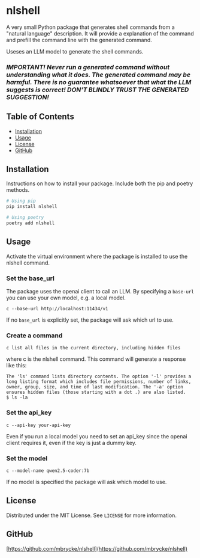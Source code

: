 # nlshell 

A very small Python package that generates shell commands from a "natural language" description.
It will provide a explanation of the command and prefill the command line with the generated command.

Useses an LLM model to generate the shell commands.

### _IMPORTANT! Never run a generated command without understanding what it does. The generated command may be harmful. There is no guarantee whatsoever that what the LLM suggests is correct! DON'T BLINDLY TRUST THE GENERATED SUGGESTION!_

## Table of Contents

- [Installation](#installation)
- [Usage](#usage)
- [License](#license)
- [GitHub](#github)

## Installation

Instructions on how to install your package. Include both the pip and poetry methods.

```bash
# Using pip
pip install nlshell

# Using poetry
poetry add nlshell

```

## Usage

Activate the virtual environment where the package is installed to use the nlshell command.


### Set the base_url
The package uses the openai client to call an LLM. By specifying a `base-url` you can use your own model, e.g. a local model.
```shell
c --base-url http://localhost:11434/v1
```
If no `base_url` is explicitly set, the package will ask which url to use.


### Create a command
```shell
c list all files in the current directory, including hidden files
```
where c is the nlshell command.
This command will generate a response like this:
```text
The 'ls' command lists directory contents. The option '-l' provides a long listing format which includes file permissions, number of links, owner, group, size, and time of last modification. The '-a' option ensures hidden files (those starting with a dot .) are also listed.
$ ls -la
```


### Set the api_key
```shell
c --api-key your-api-key
```
Even if you run a local model you need to set an api_key since the openai client requires it, even if the key is just a dummy key.

### Set the model

```shell
c --model-name qwen2.5-coder:7b
```
If no model is specified the package will ask which model to use.



## License
Distributed under the MIT License. See `LICENSE` for more information.      

## GitHub
[https://github.com/mbrycke/nlshell](https://github.com/mbrycke/nlshell)
